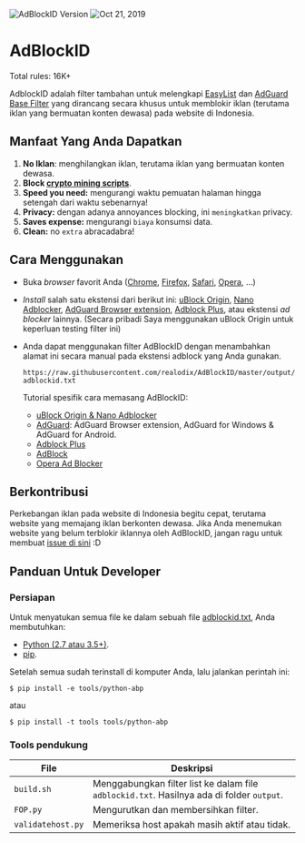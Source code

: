 ![AdBlockID Version](https://img.shields.io/badge/Version-19.294.1628-blue.svg?longCache=true&style=flat-square)
<img src="https://img.shields.io/badge/Updated-Oct 21, 2019-orange.svg?longCache=true&style=flat-square"
    alt="Oct 21, 2019" />

# AdBlockID

Total rules: 16K+

AdblockID adalah filter tambahan untuk melengkapi [EasyList](https://github.com/easylist/easylist) dan [AdGuard Base Filter](https://github.com/AdguardTeam/AdguardFilters) yang dirancang secara khusus untuk memblokir iklan (terutama iklan yang bermuatan konten dewasa) pada website di Indonesia.


## Manfaat Yang Anda Dapatkan
1. **No Iklan**: menghilangkan iklan, terutama iklan yang bermuatan konten dewasa.
2. **Block [crypto mining scripts](https://www.mycryptopedia.com/crypto-mining-scripts/)**.
3. **Speed you need:** mengurangi waktu pemuatan halaman hingga setengah dari waktu sebenarnya!
4. **Privacy:** dengan adanya annoyances blocking, ini `meningkatkan` privacy.
5. **Saves expense:** mengurangi `biaya` konsumsi data.
6. **Clean:** no `extra` abracadabra!


## Cara Menggunakan
- Buka *browser* favorit Anda ([Chrome](https://www.google.com/chrome/), [Firefox](https://www.mozilla.org/firefox/), [Safari](http://www.apple.com/safari/), [Opera](http://www.opera.com/), ...)
- *Install* salah satu ekstensi dari berikut ini: [uBlock Origin](https://github.com/gorhill/uBlock#installation), [Nano Adblocker](https://github.com/NanoAdblocker/NanoCore#install-links), [AdGuard Browser extension](https://adguard.com/en/adguard-browser-extension/overview.html), [Adblock Plus](https://adblockplus.org), atau ekstensi *ad blocker* lainnya. (Secara pribadi Saya menggunakan uBlock Origin untuk keperluan testing filter ini)
- Anda dapat menggunakan filter AdBlockID dengan menambahkan alamat ini secara manual pada ekstensi adblock yang Anda gunakan.

   `https://raw.githubusercontent.com/realodix/AdBlockID/master/output/adblockid.txt`

   Tutorial spesifik cara memasang AdBlockID:
   - [uBlock Origin & Nano Adblocker](https://github.com/realodix/AdBlockID/blob/master/doc/uBlock.md)
   - [AdGuard](https://github.com/realodix/AdBlockID/blob/master/doc/Adguard.md): AdGuard Browser extension, AdGuard for Windows & AdGuard for Android.
   - [Adblock Plus](https://github.com/realodix/AdBlockID/blob/master/doc/Adblock-Plus.md)
   - [AdBlock](https://github.com/realodix/AdBlockID/blob/master/doc/Adblock-Plus.md#cara-memasang-adblockid-pada-adblock)
   - [Opera Ad Blocker](https://github.com/realodix/AdBlockID/blob/master/doc/Opera-AdBlocker.md)


## Berkontribusi
Perkebangan iklan pada website di Indonesia begitu cepat, terutama website yang memajang iklan berkonten dewasa. Jika Anda menemukan website yang belum terblokir iklannya oleh AdBlockID, jangan ragu untuk membuat [issue di sini](https://github.com/realodix/AdBlockID/issues) :D


## Panduan Untuk Developer

### Persiapan
Untuk menyatukan semua file ke dalam sebuah file [adblockid.txt](https://raw.githubusercontent.com/realodix/AdBlockID/master/output/adblockid.txt), Anda membutuhkan:

* [Python (2.7 atau 3.5+)](https://www.python.org/downloads/).
* [pip](https://pypi.org/project/pip/).

Setelah semua sudah terinstall di komputer Anda, lalu jalankan perintah ini:

`$ pip install -e tools/python-abp`

atau

`$ pip install -t tools tools/python-abp`

### Tools pendukung

| File              | Deskripsi                                 |
| ----------------- | ----------------------------------------- |
| `build.sh`        | Menggabungkan filter list ke dalam file `adblockid.txt`. Hasilnya ada di folder `output`. |
| `FOP.py`          | Mengurutkan  dan membersihkan filter. |
| `validatehost.py` | Memeriksa host apakah masih aktif atau tidak. |

